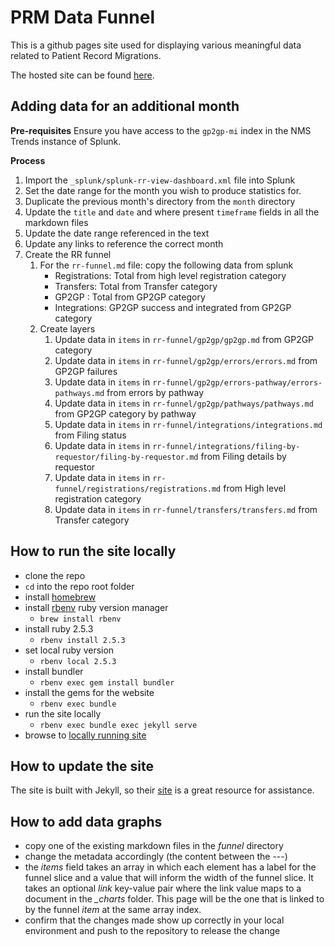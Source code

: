 # PRM Data Funnel

This is a github pages site used for displaying various meaningful data related to Patient Record Migrations.

The hosted site can be found [here](https://nhsconnect.github.io/prm-funnel/).

## Adding data for an additional month

**Pre-requisites**
Ensure you have access to the `gp2gp-mi` index in the NMS Trends instance of Splunk.  

**Process**
1. Import the `_splunk/splunk-rr-view-dashboard.xml` file into Splunk
2. Set the date range for the month you wish to produce statistics for.
3. Duplicate the previous month's directory from the `month` directory
4. Update the `title` and `date` and where present `timeframe` fields in all the markdown files
5. Update the date range referenced in the text 
6. Update any links to reference the correct month
7. Create the RR funnel
   1. For the `rr-funnel.md` file: copy the following data from splunk 
      * Registrations: Total from high level registration category
      * Transfers: Total from Transfer category
      * GP2GP : Total from GP2GP category
      * Integrations: GP2GP success and integrated from GP2GP category
   2. Create layers
      1. Update data in `items` in `rr-funnel/gp2gp/gp2gp.md` from GP2GP category
      2. Update data in `items` in `rr-funnel/gp2gp/errors/errors.md` from GP2GP failures
      3. Update data in `items` in `rr-funnel/gp2gp/errors-pathway/errors-pathways.md` from errors by pathway
      4. Update data in `items` in `rr-funnel/gp2gp/pathways/pathways.md` from GP2GP category by pathway
      5. Update data in `items` in `rr-funnel/integrations/integrations.md` from Filing status
      6. Update data in `items` in `rr-funnel/integrations/filing-by-requestor/filing-by-requestor.md` from Filing details by requestor
      7. Update data in `items` in `rr-funnel/registrations/registrations.md` from High level registration category
      8. Update data in `items` in `rr-funnel/transfers/transfers.md` from Transfer category
 
## How to run the site locally

 - clone the repo
 - `cd` into the repo root folder
 - install [homebrew](https://brew.sh)
 - install [rbenv](https://github.com/rbenv/rbenv) ruby version manager
   - `brew install rbenv`
 - install ruby 2.5.3
   - `rbenv install 2.5.3`
 - set local ruby version
   - `rbenv local 2.5.3`
 - install bundler
   - `rbenv exec gem install bundler`
 - install the gems for the website
   - `rbenv exec bundle`
 - run the site locally
   - `rbenv exec bundle exec jekyll serve`
 - browse to [locally running site](http://127.0.0.1:4000/)

## How to update the site
The site is built with Jekyll, so their [site](https://jekyllrb.com/) is a great resource for assistance.

## How to add data graphs
 - copy one of the existing markdown files in the *funnel* directory
 - change the metadata accordingly (the content between the ---)
 - the *items* field takes an array in which each element has a label for the funnel slice and a value that will inform the width of the funnel slice. It takes an optional *link* key-value pair where the link value maps to a document in the *_charts* folder. This page will be the one that is linked to by the funnel *item* at the same array index.
 - confirm that the changes made show up correctly in your local environment and push to the repository to release the change
